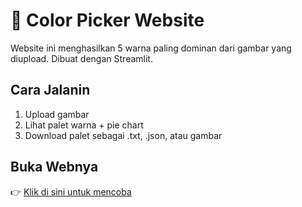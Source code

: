 # 🎨 Color Picker Website
Website ini menghasilkan 5 warna paling dominan dari gambar yang diupload. Dibuat dengan Streamlit.

## Cara Jalanin
1. Upload gambar
2. Lihat palet warna + pie chart
3. Download palet sebagai .txt, .json, atau gambar

## Buka Webnya
👉 [Klik di sini untuk mencoba](https://color-picker-web-byrobaz08.streamlit.app/)
